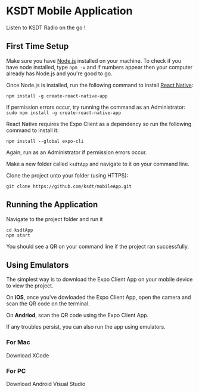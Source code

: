 # KSDT Mobile Application
Listen to KSDT Radio on the go !

## First Time Setup
Make sure you have [Node.js](https://nodejs.org/en/) installed on your machine. To check if you have node installed, type `npm -v` and if numbers appear then your computer already has Node.js and you're good to go.

Once Node.js is installed, run the following command to install [React Native](https://facebook.github.io/react-native/):
```
npm install -g create-react-native-app
```
If permission errors occur, try running the command as an Administrator: `sudo npm install -g create-react-native-app`

React Native requires the Expo Client as a dependency so run the following command to install it:
```
npm install --global expo-cli
```
Again, run as an Administrator if permission errors occur.

Make a new folder called `ksdtApp` and navigate to it on your command line.

Clone the project unto your folder (using HTTPS):
```
git clone https://github.com/ksdt/mobileApp.git
```

## Running the Application
Navigate to the project folder and run it
```
cd ksdtApp
npm start
```
You should see a QR on your command line if the project ran successfully.

## Using Emulators
The simplest way is to download the Expo Client App on your mobile device to view the project.

On **iOS**, once you've dowloaded the Expo Client App, open the camera and scan the QR code on the terminal.

On **Andriod**, scan the QR code using the Expo Client App.

If any troubles persist, you can also run the app using emulators. 

### For Mac
Download XCode

### For PC
Download Android Visual Studio
